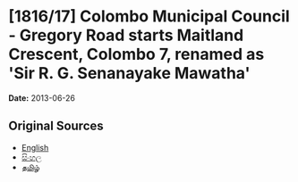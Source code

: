 # [1816/17] Colombo Municipal Council - Gregory Road starts Maitland Crescent, Colombo 7, renamed as 'Sir R. G. Senanayake Mawatha'

**Date:** 2013-06-26

## Original Sources

- [English](https://documents.gov.lk/view/extra-gazettes/2013/6/1816-17_E.pdf)
- [සිංහල](https://documents.gov.lk/view/extra-gazettes/2013/6/1816-17_S.pdf)
- [தமிழ்](https://documents.gov.lk/view/extra-gazettes/2013/6/1816-17_T.pdf)
